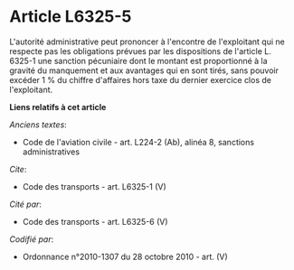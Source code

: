 # Article L6325-5

L'autorité administrative peut prononcer à l'encontre de l'exploitant qui ne respecte pas les obligations prévues par les
dispositions de l'article L. 6325-1 une sanction pécuniaire dont le montant est proportionné à la gravité du manquement et
aux avantages qui en sont tirés, sans pouvoir excéder 1 % du chiffre d'affaires hors taxe du dernier exercice clos de
l'exploitant.

**Liens relatifs à cet article**

_Anciens textes_:

  - Code de l'aviation civile - art. L224-2 (Ab), alinéa 8, sanctions administratives

_Cite_:

  - Code des transports - art. L6325-1 (V)

_Cité par_:

  - Code des transports - art. L6325-6 (V)

_Codifié par_:

  - Ordonnance n°2010-1307 du 28 octobre 2010 - art. (V)

